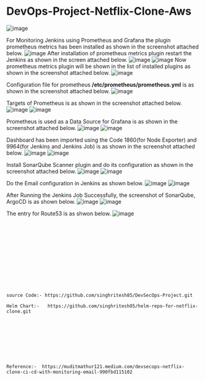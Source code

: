 # DevOps-Project-Netflix-Clone-Aws
![image](https://github.com/user-attachments/assets/8f077d3b-350e-4d22-8743-21bc877ccbfa)

For Monitoring Jenkins using Prometheus and Grafana the plugin prometheus metrics has been installed as shown in the screenshot attached below.
![image](https://github.com/user-attachments/assets/8a29aedd-bd9a-4c72-96fe-ad0fbe99f983)
After installation of prometheus metrics plugin restart the Jenkins as shown in the screen attached below.
![image](https://github.com/user-attachments/assets/c5085d9d-5f01-4f00-9013-1d79ba39b6ff)
![image](https://github.com/user-attachments/assets/cecc4d03-0210-4602-96dd-efc0cba3e57b)
Now prometheus metrics plugin will be shown in the list of installed plugins as shown in the screenshot attached below.
![image](https://github.com/user-attachments/assets/2080d903-7f18-4761-97c0-1d76010897a3)

Configuration file for prometheus **/etc/prometheus/prometheus.yml** is as shown in the screenshot attached below.
![image](https://github.com/user-attachments/assets/95a77272-f676-4298-9fa2-b6a0c8f80608)

Targets of Prometheus is as shown in the screenshot attached below.
![image](https://github.com/user-attachments/assets/fb629d93-3534-4d53-9272-80a3d5e8bd4c)
![image](https://github.com/user-attachments/assets/1f2b0480-a2e8-47b4-a083-45eb98e2f966)

Prometheus is used as a Data Source for Grafana is as shown in the screenshot attached below.
![image](https://github.com/user-attachments/assets/37bae130-b1a0-488e-8780-be456f24f36a)
![image](https://github.com/user-attachments/assets/176ac352-8378-4372-b39b-fc37d9062e49)

Dashboard has been imported using the Code 1860(for Node Exporter) and 9964(for Jenkins and Jenkins Job) is as shown in the screenshot attached below.
![image](https://github.com/user-attachments/assets/a85260b5-f231-487b-9eeb-732589742bfb)
![image](https://github.com/user-attachments/assets/cd4d6d8b-c145-47b8-9f64-ef3cd0386218)

Install SonarQube Scanner plugin and do its configuration as shown in the screenshot attached below.
![image](https://github.com/user-attachments/assets/2a3e6d91-9e8f-49f0-a5b8-067e1eb1f7cb)
![image](https://github.com/user-attachments/assets/37475b4e-a5fe-45a2-a622-9554ce9bc65a)

Do the Email configuration in Jenkins as shown below.
![image](https://github.com/user-attachments/assets/ef3894fd-f9bc-4692-a6b1-24bef7fd9694)
![image](https://github.com/user-attachments/assets/53a2994a-6cb8-4cb0-bb06-bcb37fe463d0)

After Running the Jenkins Job Successfully, the screenshot of SonarQube, ArgoCD is as shown below.
![image](https://github.com/user-attachments/assets/4ab7c2a7-25f1-4635-b255-0c152498936a)
![image](https://github.com/user-attachments/assets/0764612a-6cef-444a-9319-38d193a12d50)

The entry for Route53 is as shwon below.
![image](https://github.com/user-attachments/assets/67f29bb3-acf7-4b3d-9ae9-cfa1d67e1676)









<br><br/>
<br><br/>
<br><br/>
<br><br/>
<br><br/>
```
source Code:- https://github.com/singhritesh85/DevSecOps-Project.git

Helm Chart:-   https://github.com/singhritesh85/helm-repo-for-netflix-clone.git
```
<br><br/>
<br><br/>
<br><br/>
```
Reference:-  https://muditmathur121.medium.com/devsecops-netflix-clone-ci-cd-with-monitoring-email-990fbd115102
```
